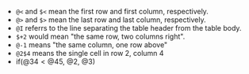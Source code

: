 - `@<` and `$<` mean the first row and first column, respectively.
- `@>` and `$>` mean the last row and last column, respectively.
- `@I` referrs to the line separating the table header from the table body.
- `$+2` would mean "the same row, two columns right".
- `@-1` means "the same column, one row above"
- `@2$4` means the single cell in row 2, column 4
- if(@3$4<@4$5, @2, @3)
